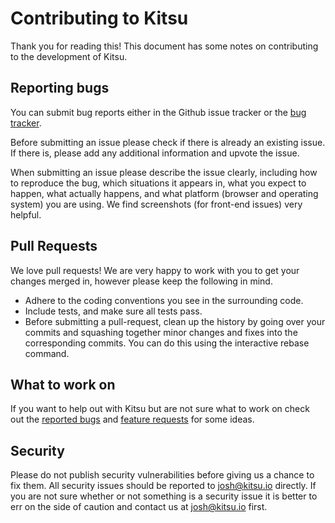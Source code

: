 # Contributing to Kitsu

Thank you for reading this! This document has some notes on contributing to the development of Kitsu.

## Reporting bugs

You can submit bug reports either in the Github issue tracker or the [bug tracker](https://kitsu.io/feedback/bugs/).

Before submitting an issue please check if there is already an existing issue. If there is, please add any additional information and upvote the issue.

When submitting an issue please describe the issue clearly, including how to reproduce the bug, which situations it appears in, what you expect to happen, what actually happens, and what platform (browser and operating system) you are using.  We find screenshots (for front-end issues) very helpful.

## Pull Requests

We love pull requests! We are very happy to work with you to get your changes merged in, however please keep the following in mind.

* Adhere to the coding conventions you see in the surrounding code.
* Include tests, and make sure all tests pass.
* Before submitting a pull-request, clean up the history by going over your commits and squashing together minor changes and fixes into the corresponding commits. You can do this using the interactive rebase command.

## What to work on

If you want to help out with Kitsu but are not sure what to work on check out the [reported bugs](https://kitsu.io/feedback/bugs) and [feature requests](https://kitsu.io/feedback/feature-requests) for some ideas.

## Security

Please do not publish security vulnerabilities before giving us a chance to fix them. All security issues should be reported to [josh@kitsu.io](mailto:josh@kitsu.io) directly. If you are not sure whether or not something is a security issue it is better to err on the side of caution and contact us at [josh@kitsu.io](mailto:josh@kitsu.io) first.
